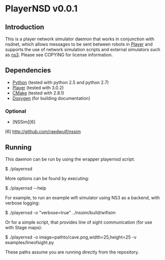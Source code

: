 PlayerNSD v0.0.1
================

Introduction
------------

This is a player network simulator daemon that works in conjunction with nsdnet,
which allows messages to be sent between robots in [Player][1] and supports
the use of network simulation scripts and external simulators such as [ns3][2].
Please see COPYING for license information.

 [1]: http://playerstage.sourceforge.net/index.php?src=player
 [2]: http://www.nsnam.org/

Dependencies
------------

* [Python][4] (tested with python 2.5 and python 2.7)
* [Player][1] (tested with 3.0.2)
* [CMake][2] (tested with 2.8.1)
* [Doxygen][5] (for building documentation)

 [3]: http://www.cmake.org/
 [4]: http://www.python.org/
 [5]: http://www.stack.nl/~dimitri/doxygen/

### Optional

* [NSSim][6]

 [6] http://github.com/raedwulf/nssim

Running
-------

This daemon can be run by using the wrapper playernsd script:

 $ ./playernsd

More options can be found by executing:

 $ ./playernsd --help

For example, to run an example wifi simulator using NS3 as a backend,
with verbose logging:

 $ ./playernsd -o "verbose=true" ../nssim/build/wifisim

Or for a simple script, that provides line of sight communication (for use
with Stage maps):

 $ ./playernsd -o image=pathto/cave.png,width=25,height=25 -v examples/lineofsight.py

These paths assume you are running directly from the repository.
